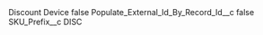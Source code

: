 <?xml version="1.0" encoding="UTF-8"?>
<CustomMetadata xmlns="http://soap.sforce.com/2006/04/metadata" xmlns:xsi="http://www.w3.org/2001/XMLSchema-instance" xmlns:xsd="http://www.w3.org/2001/XMLSchema">
    <label>Discount Device</label>
    <protected>false</protected>
    <values>
        <field>Populate_External_Id_By_Record_Id__c</field>
        <value xsi:type="xsd:boolean">false</value>
    </values>
    <values>
        <field>SKU_Prefix__c</field>
        <value xsi:type="xsd:string">DISC</value>
    </values>
</CustomMetadata>
